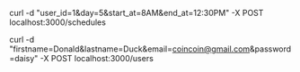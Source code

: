 <!--  Post request for schedules -->
curl -d "user_id=1&day=5&start_at=8AM&end_at=12:30PM" -X POST localhost:3000/schedules

<!-- Post request for users -->
curl -d "firstname=Donald&lastname=Duck&email=coincoin@gmail.com&password=daisy" -X POST localhost:3000/users